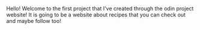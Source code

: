 Hello! Welcome to the first project that I've created through the odin project website! It is going to be a website about recipes that you can check out and maybe follow too! 
